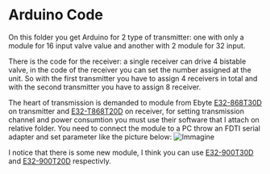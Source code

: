 # Arduino Code
On this folder you get Arduino for 2 type of transmitter: one with only a module for 16 input valve value and another with 2 module for 32 input.

There is the code for the receiver: a single receiver can drive 4 bistable valve, in the code of the receiver you can set the number assigned at the unit.
So with the first transmitter you have to assign 4 receivers in total and with the second transmitter you have to assign 8 receiver.

The heart of transmission is demanded to module from Ebyte [E32-868T30D](https://www.ebyte.com/en/product-view-news.html?id=189) on transmitter and [E32-T868T20D](https://www.ebyte.com/en/product-view-news.html?id=132) on receiver, for setting transmission channel and power consumtion you must use their software that I attach on relative folder. You need to connect the module to a PC throw an FDTI serial adapter and set parameter like the picture below:
![Immagine](https://github.com/studiociodo/Irrigazione-LoRA/assets/150088592/cf8cc00f-570c-4ae8-ba39-81ac11228d41)

I notice that there is some new module, I think you can use [E32-900T30D](https://www.cdebyte.com/products/E32-900T30D) and [E32-900T20D](https://www.cdebyte.com/products/E32-900T20D) respectivly.
